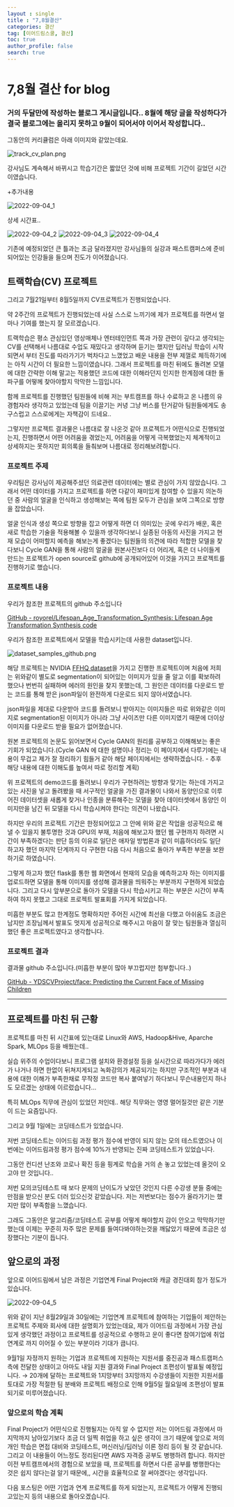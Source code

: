 ```yaml
---
layout : single
title : "7,8월결산"
categories: 결산
tag: [이어드림스쿨, 결산]
toc: true
author_profile: false
search: true
---
```


# 7,8월 결산 for blog

### 거의 두달만에 작성하는 블로그 게시글입니다.. 8월에 해당 글을 작성하다가 결국 블로그에는 올리지 못하고 9월이 되어서야 이어서 작성합니다..

그동안의 커리큘럼은 아래 이미지와 같았는데요.

<img src="../../images/2022-09-04-7,8월결산/track_cv_plan.png" alt="track_cv_plan.png" style="zoom:100%;" />

강사님도 계속해서 바뀌시고 학습기간은 짧았던 것에 비해 프로젝트 기간이 길었던 시간이였습니다.

 +추가내용

<img src="../../images/2022-09-04-7,8월결산/2022-09-04_1" alt="2022-09-04_1" style="zoom:100%;" />

상세 시간표..

<img src="../../images/2022-09-04-7,8월결산/2022-09-04_2" alt="2022-09-04_2" style="zoom:100%;" />

<img src="../../images/2022-09-04-7,8월결산/2022-09-04_3" alt="2022-09-04_3" style="zoom:100%;" />

<img src="../../images/2022-09-04-7,8월결산/2022-09-04_4" alt="2022-09-04_4" style="zoom:100%;" />

기존에 예정되었던 큰 틀과는 조금 달라졌지만 강사님들의 실강과 패스트캠퍼스에 준비되어있는 인강들을 들으며 진도가 이어졌습니다.

## 트랙학습(CV) 프로젝트

그리고 7월21일부터 8월5일까지 CV프로젝트가 진행되었습니다.

약 2주간의 프로젝트가 진행되었는데 사실 스스로 느끼기에 제가 프로젝트를 하면서 얼마나 기여를 했는지 잘 모르겠습니다.

트랙학습은 평소 관심있던 영상매체나 엔터테인먼트 쪽과 가장 관련이 깊다고 생각되는 CV를 선택해서 나름대로 수업도 재밌다고 생각하며 듣기는 했지만 딥러닝 학습이 시작되면서 부터 진도를 따라가기가 벅차다고 느꼈었고 배운 내용을 전부 제껄로 체득하기에는 아직 시간이 더 필요한 느낌이였습니다.  그래서 프로젝트를 마친 뒤에도 돌려본 모델에 대한 간략한 이해 말고는 적용했던 코드에 대한 이해라던지 인지한 한계점에 대한 돌파구를 어떻께 찾아야할지 막막한 느낌입니다.

함께 프로젝트를 진행했던 팀원들에 비해 저는 부트캠프를 하나 수료하고 온 나름의 유경험자라 생각하고 있었는데 팀을 이끌기는 커녕 그냥 버스를 탄거같아 팀원들에게도 송구스럽고 스스로에게는 자책감이 드네요..

그렇지만 프로젝트 결과물은 나름대로 잘 나온것 같아 프로젝트가 어떤식으로 진행되었는지, 진행하면서 어떤 어려움을 겪었는지, 어려움을 어떻게 극복했었는지 체계적이고 상세하지는 못하지만 회의록을 들춰보며 나름대로 정리해보려합니다.

### 프로젝트 주제

우리팀은 강사님이 제공해주셨던 의료관련 데이터에는 별로 관심이 가지 않았습니다. 그래서 어떤 데이터를 가지고 프로젝트를 하면 다같이 재미있게 참여할 수 있을지 의논하던 중 사람의 얼굴을 인식하고 생성해보는 쪽에 팀원 모두가 관심을 보여 그쪽으로 방향을 잡았습니다.

얼굴 인식과 생성 쪽으로 방향을 잡고 어떻게 하면 더 의미있는 곳에 우리가 배운, 혹은 새로 학습한 기술을 적용해볼 수 있을까 생각하다보니 실종된 아동의 사진을 가지고 현재 모습이 어떠할지 예측을 해보는게 좋겠다는 팀원들의 의견에 따라 적합한 모델을 찾다보니 Cycle GAN을 통해 사람의 얼굴을 원본사진보다 더 어리게, 혹은 더 나이들게 만드는 프로젝트가 open source로 github에 공개되어있어 이것을 가지고 프로젝트를 진행하기로 했습니다.

### 프로젝트 내용

우리가 참조한 프로젝트의 github 주소입니다

[GitHub - royorel/Lifespan_Age_Transformation_Synthesis: Lifespan Age Transformation Synthesis code](https://github.com/royorel/Lifespan_Age_Transformation_Synthesis)

우리가 참조한 프로젝트에서 모델을 학습시키는데 사용한 dataset입니다.

[](https://github.com/royorel/FFHQ-Aging-Dataset)


<img src="../../images/2022-09-04-7,8월결산/dataset_samples_github.png" alt="dataset_samples_github.png" style="zoom:100%;" />

해당 프로젝트는 NVIDIA [FFHQ dataset](https://github.com/NVlabs/ffhq-dataset)을 가지고 진행한 프로젝트이며 처음에 저희는 위와같이 별도로 segmentation이 되어있는 이미지가 있을 줄 알고 이를 확보하려 했으나 번번히 실패하며 에러의 원인을 찾지 못했는데, 그 원인은 데이터를 다운로드 받는 코드를 통해 받은 json파일이 완전하게 다운로드 되지 않아서였습니다.

json파일을 제대로 다운받아 코드를 돌려보니 받아지는 이미지들은 따로 위와같은 이미지로 segmentation된 이미지가 아니라 그냥 사이즈만 다른 이미지였기 때문에 더이상 이미지를 다운로드 받을 필요가 없어졌습니다.

원본 프로젝트의 논문도 읽어보면서 Cycle GAN의 원리를 공부하고 이해해보는 좋은 기회가 되었습니다.(Cycle GAN 에 대한 설명이나 정리는 이 페이지에서 다루기에는 내용이 무겁고 제가 잘 정리하기 힘들거 같아 해당 페이지에서는 생략하겠습니다. - 추후 해당 내용에 대한 이해도를 높여서 따로 정리할 계획)

위 프로젝트의 demo코드를 돌려보니 우리가 구현하려는 방향과 맞기는 하는데 가지고 있는 사진을 넣고 돌려봤을 때 서구적인 얼굴을 가진 결과물이 나와서 동양인으로 이루어진 데이터셋을 새롭게 찾거나 인종을 분류해주는 모델을 찾아 데이터셋에서 동양인 이미지만을 남긴 뒤 모델을 다시 학습시켜야 한다는 의견이 나왔습니다.

하지만 우리의 프로젝트 기간은 한정되어있고 그 안에 위와 같은 작업을 성공적으로 해낼 수 있을지 불투명한 것과 GPU의 부재, 처음에 해보고자 했던 웹 구현까지 하려면 시간이 부족하겠다는 판단 등의 이유로 일단은 애자일 방법론과 같이 미흡하더라도 일단 하고자 했던 마지막 단계까지 다 구현한 다음 다시 처음으로 돌아가 부족한 부분을 보완하기로 하였습니다.

그렇게 하고자 했던 flask를 통한 웹 화면에서 현재의 모습을 예측하고자 하는 이미지를 업로드하면 모델을 통해 이미지를 생성해 결과물을 띄워주는 부분까지 구현하게 되었습니다. 그리고 다시 앞부분으로 돌아가 모델을 다시 학습시키고 하는 부분은 시간이 부족하여 하지 못했고 그대로 프로젝트 발표회를 가지게 되었습니다.

미흡한 부분도 많고 한계점도 명확하지만 주어진 시간에 최선을 다했고 아쉬움도 조금은 남지만 조장님께서 발표도 멋지게 성공적으로 해주시고 마음이 잘 맞는 팀원들과 열심히 했던 좋은 프로젝트였다고 생각합니다.

### 프로젝트 결과

결과물 github 주소입니다.(미흡한 부분이 많아 부끄럽지만 첨부합니다..)

[GitHub - YDSCVProject/face: Predicting the Current Face of Missing Children](https://github.com/YDSCVProject/face)

---

## 프로젝트를 마친 뒤 근황

프로젝트를 마친 뒤 시간표에 있는대로 Linux와 AWS, Hadoop&Hive, Aparche Spark, MLOps 등을 배웠는데..

실습 위주의 수업이다보니 프로그램 설치와 환경설정 등을 실시간으로 따라가다가 에러가 나거나 하면 한없이 뒤쳐지게되고 녹화강의가 제공되기는 하지만 구조적인 부분과 내용에 대한 이해가 부족한채로 무작정 코드만 복사 붙여넣기 하다보니 무슨내용인지 하나도 모르겠는 상태에 이르렀습니다…

특히 MLOps 직무에 관심이 있었던 저인데.. 해당 직무와는 영영 멀어질것만 같은 기분이 드는 요즘입니다.

그리고 9월 1일에는 코딩테스트가 있었습니다.

저번 코딩테스트는 이어드림 과정 평가 점수에 반영이 되지 않는 모의 테스트였으나 이번에는 이어드림과정 평가 점수에 10%가 반영되는 진짜 코딩테스트가 있었습니다.

그동안 컨디션 난조와 코로나 확진 등을 핑계로 학습을 거의 손 놓고 있었는데 올것이 오고야 만 것입니다..

저번 모의코딩테스트 때 보다 문제의 난이도가 낮았던 것인지 다른 수강생 분들 중에는 만점을 받으신 분도 더러 있으신것 같았습니다. 저는 저번보다는 점수가 올라가기는 했지만 많이 부족함을 느꼈습니다.

그래도 그동안은 알고리즘/코딩테스트 공부를 어떻게 해야할지 감이 안오고 막막하기만 했는데 이제는 꾸준히 자주 많은 문제를 들여다봐야하는것을 깨닳았기 때문에 조금은 성장했다는 기분이 듭니다.

## 앞으로의 과정

앞으로 이어드림에서 남은 과정은 기업연계 Final Project와 캐글 경진대회 참가 정도가 있습니다.

<img src="../../images/2022-09-04-7,8월결산/2022-09-04_5" alt="2022-09-04_5" style="zoom:100%;" />

위와 같이 지난 8월29일과 30일에는 기업연계 프로젝트에 참여하는 기업들이 제안하는 프로젝트 주제와 회사에 대한 설명회가 있었는데요, 제가 이어드림 과정에서 가장 관심있게 생각했던 과정이고 프로젝트를 성공적으로 수행하고 운이 좋다면 참여기업에 취업연계로 까지 이어질 수 있는 부분이라 기대가 큽니다. 

9월1일 자정까지 원하는 기업과 프로젝트에 지원하는 지원서를 중진공과 패스트캠퍼스 측에 전달한 상태이고 아마도 내일 지원 결과와 Final Project 조편성이 발표될 예정입니다. → 20개에 달하는 프로젝트와 1지망부터 3지망까지 수강생들이 지원한 지원서를 토대로 가장 적절한 팀 분배와 프로젝트 배정으로 인해 9월5일 월요일에 조편성이 발표되기로 미루어졌습니다.

### 앞으로의 학습 계획

Final Project가 어떤식으로 진행될지는 아직 알 수 없지만 저는 이어드림 과정에서 마지막까지 남아있기보다 조금 더 일찍 취업을 하고 싶은 생각이 크기 때문에 앞으로 저의 개인 학습은 면접 대비와 코딩테스트, 머신러닝/딥러닝 이론 정리 등이 될 것 같습니다. 그리고 이 내용들이 어느정도 정리된다면 AWS 자격증 공부도 병행하려 합니다. 하지만 이전 부트캠프에서의 경험으로 보았을 때, 프로젝트를 하면서 다른 공부를 병행한다는 것은 쉽지 않다는걸 알기 때문에,, 시간을 효율적으로 잘 써야겠다는 생각입니다.

다음 포스팅은 어떤 기업과 연계 프로젝트를 하게 되었는지, 프로젝트가 어떻게 진행되고있는지 등의 내용으로 돌아오겠습니다.